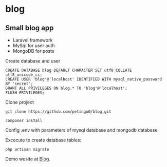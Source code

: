 # blog
## Small blog app

- Laravel framework
- MySql for user auth
- MongoDB for posts

Create database and user
```
CREATE DATABASE blog DEFAULT CHARACTER SET utf8 COLLATE utf8_unicode_ci;
CREATE USER 'blog'@'localhost' IDENTIFIED WITH mysql_native_password BY 'secret';
GRANT ALL PRIVILEGES ON blog.* TO 'blog'@'localhost';
FLUSH PRIVILEGES;
```

Clone project
```
git clone https://github.com/petingo0/blog.git

composer install
```
Config .env with parameters of mysql database and mongodb database

Excecute to create database tables:
```
php artisan migrate
```

Demo wesite at [Blog](http://104.248.24.134/).

